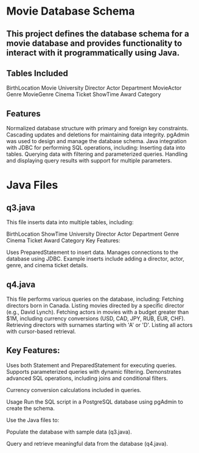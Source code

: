 # Movie Database Schema
## This project defines the database schema for a movie database and provides functionality to interact with it programmatically using Java.

## Tables Included
BirthLocation
Movie
University
Director
Actor
Department
MovieActor
Genre
MovieGenre
Cinema
Ticket
ShowTime
Award
Category

## Features
Normalized database structure with primary and foreign key constraints.
Cascading updates and deletions for maintaining data integrity.
pgAdmin was used to design and manage the database schema.
Java integration with JDBC for performing SQL operations, including:
Inserting data into tables.
Querying data with filtering and parameterized queries.
Handling and displaying query results with support for multiple parameters.

# Java Files

## q3.java

This file inserts data into multiple tables, including:

BirthLocation
ShowTime
University
Director
Actor
Department
Genre
Cinema
Ticket
Award
Category
Key Features:

Uses PreparedStatement to insert data.
Manages connections to the database using JDBC.
Example inserts include adding a director, actor, genre, and cinema ticket details.

## q4.java

This file performs various queries on the database, including:
Fetching directors born in Canada.
Listing movies directed by a specific director (e.g., David Lynch).
Fetching actors in movies with a budget greater than $1M, including currency conversions (USD, CAD, JPY, RUB, EUR, CHF).
Retrieving directors with surnames starting with 'A' or 'D'.
Listing all actors with cursor-based retrieval.

## Key Features:

Uses both Statement and PreparedStatement for executing queries.
Supports parameterized queries with dynamic filtering.
Demonstrates advanced SQL operations, including joins and conditional filters.

Currency conversion calculations included in queries.

Usage
Run the SQL script in a PostgreSQL database using pgAdmin to create the schema.

Use the Java files to:

Populate the database with sample data (q3.java).

Query and retrieve meaningful data from the database (q4.java).
